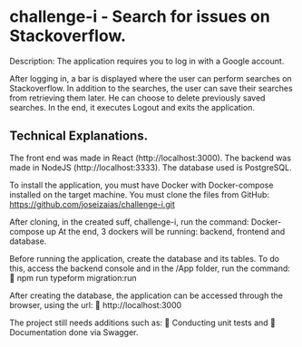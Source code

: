 # challenge-i - Search for issues on Stackoverflow.

Description: The application requires you to log in with a Google account.

After logging in, a bar is displayed where the user can perform searches on Stackoverflow.
In addition to the searches, the user can save their searches from retrieving them later. He can choose to delete previously saved searches. In the end, it executes Logout and exits the application.

## Technical Explanations.
The front end was made in React (http://localhost:3000).
The backend was made in NodeJS (http://localhost:3333).
The database used is PostgreSQL.

To install the application, you must have Docker with Docker-compose installed on the target machine.
You must clone the files from GitHub: 
    https://github.com/joseizaias/challenge-i.git
    
After cloning, in the created suff, challenge-i, run the command: Docker-compose up
At the end, 3 dockers will be running: backend, frontend and database.

Before running the application, create the database and its tables. To do this, access the backend console and in the /App folder, run the command:
   npm run typeform migration:run
  
After creating the database, the application can be accessed through the browser, using the url:
 http://localhost:3000

The project still needs additions such as:
 Conducting unit tests and
 Documentation done via Swagger.

